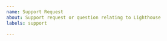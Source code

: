 ```yaml
---
name: Support Request
about: Support request or question relating to Lighthouse
labels: support

---
```


<!--
GitHub may not be the right place for support requests.

You can also post your question on the [Submariner
Slack](https://kubernetes.slack.com/archives/C010RJV694M) or the Submariner
[users](https://bit.ly/submariner-users) or
[developers](https://bit.ly/submariner-dev) mailing lists.

If the matter is security related, please disclose it privately to the
Submariner Owners: https://github.com/orgs/submariner-io/teams/submariner-core
-->
